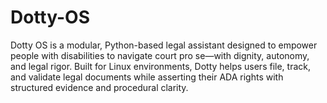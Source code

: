 # Dotty-OS
Dotty OS is a modular, Python-based legal assistant designed to empower people with disabilities to navigate court pro se—with dignity, autonomy, and legal rigor. Built for Linux environments, Dotty helps users file, track, and validate legal documents while asserting their ADA rights with structured evidence and procedural clarity.
